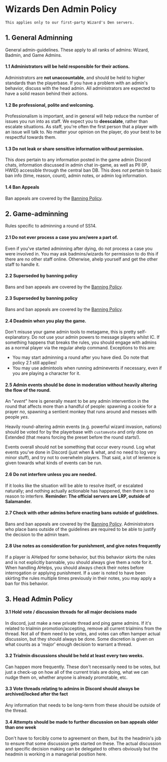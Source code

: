 # Wizards Den Admin Policy

```admonish
This applies only to our first-party Wizard's Den servers.
```

## 1. General Adminning
General admin-guidelines. These apply to all ranks of admins: Wizard, Badmin, and Game Admins.
#### 1.1 **Administrators will be held responsible for their actions.**
Administrators are **not unaccountable**, and should be held to higher standards than the playerbase. If you have a problem with an admin's behavior, discuss with the head admin. All administrators are expected to have a solid reason behind their actions.
#### 1.2 **Be professional, polite and welcoming.**
Professionalism is important, and in general will help reduce the number of issues you run into as staff. We expect you to **deescalate**, rather than escalate situations.
As staff, you're often the first person that a player with an issue will talk to. No matter your opinion on the player, do your best to be respectful towards them.
#### 1.3 **Do not leak or share sensitive information without permission.**
This *does* pertain to any information posted in the game admin Discord chats, information discussed in admin chat in-game, as well as PII (IP, HWID) accessible through the central ban DB. This does *not* pertain to basic ban info (time, reason, count), admin notes, or admin log information.
#### 1.4 **Ban Appeals**
Ban appeals are covered by the [Banning Policy](./wizards-den-banning-policy.md).

## 2. Game-adminning
Rules specific to adminning a round of SS14.
#### 2.1 **Do not ever process a case you are/were a part of.**
Even if you've started adminning after dying, do not process a case you were involved in. You may ask badmins/wizards for permission to do this if there are no other staff online. Otherwise, ahelp yourself and get the other staff to handle it.
#### 2.2 **Superseded by banning policy**
Bans and ban appeals are covered by the [Banning Policy](./wizards-den-banning-policy.md).
#### 2.3 **Superseded by banning policy**
Bans and ban appeals are covered by the [Banning Policy](./wizards-den-banning-policy.md).
#### 2.4 **Deadmin when you play the game.**
Don't misuse your game admin tools to metagame, this is pretty self-explanatory.
Do not use your admin powers to message players whilst IC. If something happens that breaks the rules, you should engage with admins as a normal player via the regular ahelp command.
Exceptions to this are:
- You may start adminning a round after you have died. Do note that policy 2.1 still applies!
- You may use admintools when running adminevents if necessary, even if you are playing a character for it.
#### 2.5 **Admin events should be done in moderation without heavily altering the flow of the round.**
An "*event*" here is generally meant to be any admin intervention in the round that affects more than a handful of people: spawning a cookie for a prayer *no*, spawning a sentient monkey that runs around and messes with people *yes*.

Heavily round-altering admin events (e.g. powerful wizard invasion, nations) should be voted for by the playerbase with `customvote` and only done on Extended (that means forcing the preset before the round starts!).

Events overall should not be something that occur every round. Log what events you've done in Discord (just when & what, and no need to log very minor stuff), and try not to overwhelm players. That said, a lot of lenience is given towards what kinds of events can be run.

#### 2.6 **Do not interfere unless you are needed.**
If it looks like the situation will be able to resolve itself, or escalated naturally; and nothing actually actionable has happened, then there is no reason to interfere. **Reminder: The official servers are LRP, outside of Salamander.**
#### 2.7 **Check with other admins before enacting bans outside of guidelines.**
Bans and ban appeals are covered by the [Banning Policy](./wizards-den-banning-policy.md). Administrators who place bans outside of the guidelines are required to be able to justify the decision to the admin team.
#### 2.8 **Use notes as consideration for punishment, and give notes frequently**
If a player is AHelped for some behavior, but this behavior skirts the rules and is not explicitly bannable, you should always give them a note for it. When handling AHelps, you should always check their notes before interrogation or applying punishment. If a user is noted to have been skirting the rules multiple times previously in their notes, you may apply a ban for this behavior.

## 3. Head Admin Policy

#### 3.1 **Hold vote / discussion threads for all major decisions made**
In discord, just make a new private thread and ping game admins. If it's related to trialmin promotion/accepting, remove all current trialmins from the thread. Not all of them need to be votes, and votes can often hamper actual discussion, but they should always be done. Some discretion is given on what counts as a 'major' enough decision to warrant a thread.

#### 3.2 **Trialmin discussions should be held at least every two weeks.**
Can happen more frequently. These don't necessarily need to be votes, but just a check-up on how all of the current trials are doing, what we can nudge them on, whether anyone is already promotable, etc.

#### 3.3 **Vote threads relating to admins in Discord should always be archived/locked after the fact**
Any information that needs to be long-term from these should be outside of the thread.

#### 3.4 **Attempts should be made to further discussion on ban appeals older than one week**
Don't have to forcibly come to agreement on them, but its the headmin's job to ensure that some discussion gets started on these. The actual discussion and specific decision making can be delegated to others obviously but the headmin is working in a managerial position here.
